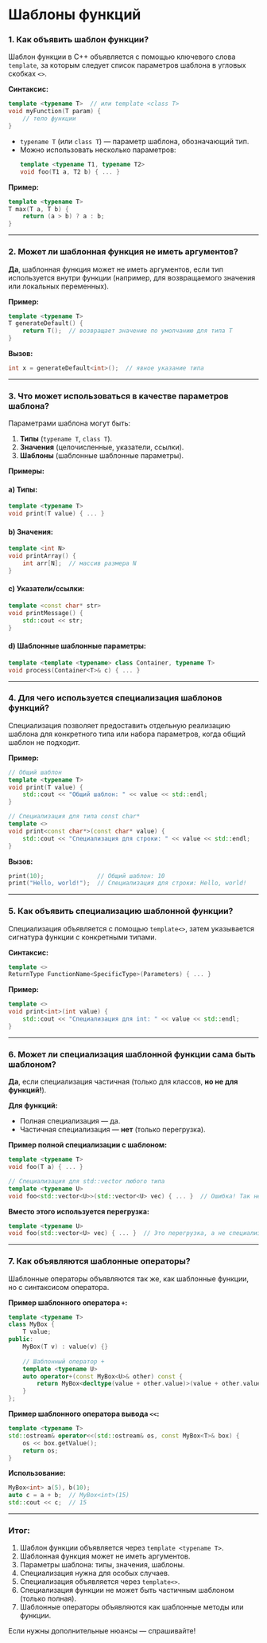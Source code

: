 # Шаблоны функций

### 1. Как объявить шаблон функции?
Шаблон функции в C++ объявляется с помощью ключевого слова `template`, за которым следует список параметров шаблона в угловых скобках `<>`.

**Синтаксис:**
```cpp
template <typename T>  // или template <class T>
void myFunction(T param) {
    // тело функции
}
```  
- `typename T` (или `class T`) — параметр шаблона, обозначающий тип.
- Можно использовать несколько параметров:
  ```cpp
  template <typename T1, typename T2>
  void foo(T1 a, T2 b) { ... }
  ```  

**Пример:**
```cpp
template <typename T>
T max(T a, T b) {
    return (a > b) ? a : b;
}
```  

---

### 2. Может ли шаблонная функция не иметь аргументов?
**Да**, шаблонная функция может не иметь аргументов, если тип используется внутри функции (например, для возвращаемого значения или локальных переменных).

**Пример:**
```cpp
template <typename T>
T generateDefault() {
    return T();  // возвращает значение по умолчанию для типа T
}
```  
**Вызов:**
```cpp
int x = generateDefault<int>();  // явное указание типа
```  

---

### 3. Что может использоваться в качестве параметров шаблона?
Параметрами шаблона могут быть:
1. **Типы** (`typename T`, `class T`).
2. **Значения** (целочисленные, указатели, ссылки).
3. **Шаблоны** (шаблонные шаблонные параметры).

**Примеры:**

#### a) Типы:
```cpp
template <typename T>
void print(T value) { ... }
```  

#### b) Значения:
```cpp
template <int N>
void printArray() {
    int arr[N];  // массив размера N
}
```  

#### c) Указатели/ссылки:
```cpp
template <const char* str>
void printMessage() {
    std::cout << str;
}
```  

#### d) Шаблонные шаблонные параметры:
```cpp
template <template <typename> class Container, typename T>
void process(Container<T>& c) { ... }
```  

---

### 4. Для чего используется специализация шаблонов функций?
Специализация позволяет предоставить отдельную реализацию шаблона для конкретного типа или набора параметров, когда общий шаблон не подходит.

**Пример:**
```cpp
// Общий шаблон
template <typename T>
void print(T value) {
    std::cout << "Общий шаблон: " << value << std::endl;
}

// Специализация для типа const char*
template <>
void print<const char*>(const char* value) {
    std::cout << "Специализация для строки: " << value << std::endl;
}
```  
**Вызов:**
```cpp
print(10);               // Общий шаблон: 10
print("Hello, world!");  // Специализация для строки: Hello, world!
```  

---

### 5. Как объявить специализацию шаблонной функции?
Специализация объявляется с помощью `template<>`, затем указывается сигнатура функции с конкретными типами.

**Синтаксис:**
```cpp
template <>
ReturnType FunctionName<SpecificType>(Parameters) { ... }
```  

**Пример:**
```cpp
template <>
void print<int>(int value) {
    std::cout << "Специализация для int: " << value << std::endl;
}
```  

---

### 6. Может ли специализация шаблонной функции сама быть шаблоном?
**Да**, если специализация частичная (только для классов, **но не для функций!**).

**Для функций:**
- Полная специализация — да.
- Частичная специализация — **нет** (только перегрузка).

**Пример полной специализации с шаблоном:**
```cpp
template <typename T>
void foo(T a) { ... }

// Специализация для std::vector любого типа
template <typename U>
void foo<std::vector<U>>(std::vector<U> vec) { ... }  // Ошибка! Так нельзя.
```  
**Вместо этого используется перегрузка:**
```cpp
template <typename U>
void foo(std::vector<U> vec) { ... }  // Это перегрузка, а не специализация.
```  

---

### 7. Как объявляются шаблонные операторы?
Шаблонные операторы объявляются так же, как шаблонные функции, но с синтаксисом оператора.

**Пример шаблонного оператора `+`:**
```cpp
template <typename T>
class MyBox {
    T value;
public:
    MyBox(T v) : value(v) {}
    
    // Шаблонный оператор +
    template <typename U>
    auto operator+(const MyBox<U>& other) const {
        return MyBox<decltype(value + other.value)>(value + other.value);
    }
};
```  

**Пример шаблонного оператора вывода `<<`:**
```cpp
template <typename T>
std::ostream& operator<<(std::ostream& os, const MyBox<T>& box) {
    os << box.getValue();
    return os;
}
```  

**Использование:**
```cpp
MyBox<int> a(5), b(10);
auto c = a + b;  // MyBox<int>(15)
std::cout << c;  // 15
```  

---

### Итог:
1. Шаблон функции объявляется через `template <typename T>`.
2. Шаблонная функция может не иметь аргументов.
3. Параметры шаблона: типы, значения, шаблоны.
4. Специализация нужна для особых случаев.
5. Специализация объявляется через `template<>`.
6. Специализация функции не может быть частичным шаблоном (только полная).
7. Шаблонные операторы объявляются как шаблонные методы или функции.

Если нужны дополнительные нюансы — спрашивайте!